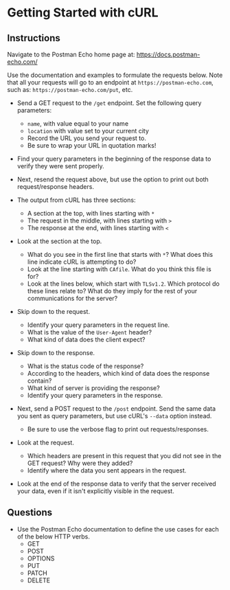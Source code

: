 # Getting Started with cURL

## Instructions

Navigate to the Postman Echo home page at: <https://docs.postman-echo.com/>

Use the documentation and examples to formulate the requests below. Note that all your requests will go to an endpoint at `https://postman-echo.com`, such as: `https://postman-echo.com/put`, etc.

- Send a GET request to the `/get` endpoint. Set the following query parameters:
  - `name`, with value equal to your name
  - `location` with value set to your current city
  - Record the URL you send your request to.
  - Be sure to wrap your URL in quotation marks!

- Find your query parameters in the beginning of the response data to verify they were sent properly.

- Next, resend the request above, but use the option to print out both request/response headers.

- The output from cURL has three sections:
  - A section at the top, with lines starting with `*`
  - The request in the middle, with lines starting with `>`
  - The response at the end, with lines starting with `<`

- Look at the section at the top.
  - What do you see in the first line that starts with `*`? What does this line indicate cURL is attempting to do?
  - Look at the line starting with `CAfile`. What do you think this file is for?
  - Look at the lines below, which start with `TLSv1.2`. Which protocol do these lines relate to? What do they imply for the rest of your communications for the server?

- Skip down to the request.
  - Identify your query parameters in the request line.
  - What is the value of the `User-Agent` header?
  - What kind of data does the client expect?

- Skip down to the response.
  - What is the status code of the response?
  - According to the headers, which kind of data does the response contain?
  - What kind of server is providing the response?
  - Identify your query parameters in the response.

- Next, send a POST request to the `/post` endpoint. Send the same data you sent as query parameters, but use cURL's `--data` option instead. 
  - Be sure to use the verbose flag to print out requests/responses.

- Look at the request.
  - Which headers are present in this request that you did not see in the GET request? Why were they added?
  - Identify where the data you sent appears in the request.

- Look at the end of the response data to verify that the server received your data, even if it isn't explicitly visible in the request.

## Questions

- Use the Postman Echo documentation to define the use cases for each of the below HTTP verbs.
  - GET
  - POST
  - OPTIONS
  - PUT
  - PATCH
  - DELETE